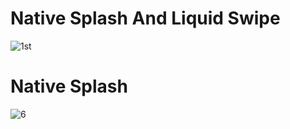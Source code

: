 # Native Splash And Liquid Swipe
![1st](https://user-images.githubusercontent.com/113658115/204216648-0c7e627f-f1b4-4952-a603-128139174501.jpg)

# Native Splash
![6](https://user-images.githubusercontent.com/113658115/204216653-adda0202-b5c8-4460-a624-3b1f5a54eb86.jpg)
